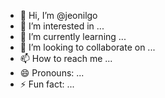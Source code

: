 - 👋 Hi, I’m @jeonilgo
- 👀 I’m interested in ...
- 🌱 I’m currently learning ...
- 💞️ I’m looking to collaborate on ...
- 📫 How to reach me ...
- 😄 Pronouns: ...
- ⚡ Fun fact: ...

<!---
jeonilgo/jeonilgo is a ✨ special ✨ repository because its `README.md` (this file) appears on your GitHub profile.
You can click the Preview link to take a look at your changes.
--->
